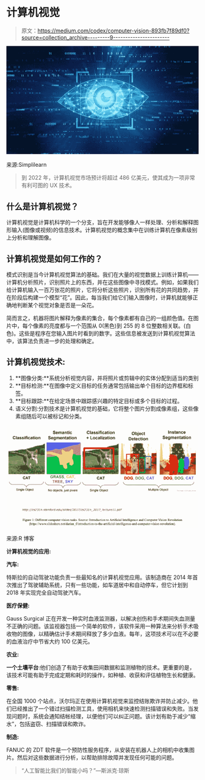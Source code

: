 # 计算机视觉

> 原文：<https://medium.com/codex/computer-vision-893fb7f89df0?source=collection_archive---------9----------------------->

![](img/8d3ea931c6ff7ed4e5425cc1ec16eafb.png)

来源:Simplilearn

> 到 2022 年，计算机视觉市场预计将超过 486 亿美元，使其成为一项非常有利可图的 UX 技术。

## 什么是计算机视觉？

计算机视觉是计算机科学的一个分支，旨在开发能够像人一样处理、分析和解释图形输入(图像或视频)的信息技术。计算机视觉的概念集中在训练计算机在像素级别上分析和理解图像。

## 计算机视觉是如何工作的？

模式识别是当今计算机视觉算法的基础。我们在大量的视觉数据上训练计算机——计算机分析照片，识别照片上的东西，并在这些图像中寻找模式。例如，如果我们给计算机输入一百万张花的照片，它将分析这些照片，识别所有花的共同趋势，并在阶段后构建一个模型“花”。因此，每当我们给它们输入图像时，计算机就能够正确地判断某个视觉对象是否是一朵花。

简而言之，机器将图片解释为像素的集合，每个像素都有自己的一组颜色值。在图片中，每个像素的亮度都与一个范围从 0(黑色)到 255 的 8 位整数相关联。(白色)。这些是程序在您输入图片时看到的数字。这些信息被发送到计算机视觉算法中，该算法负责进一步的处理和确定。

## 计算机视觉技术:

1.  **图像分类:**系统分析视觉内容，并将照片或剪辑中的实体分配到适当的类别
2.  **目标检测:**在图像中定义目标的任务通常包括输出单个目标的边界框和标签。
3.  **目标跟踪:**在给定场景中跟踪感兴趣的特定目标或多个目标的过程。
4.  语义分割:分割技术是计算机视觉的基础，它将整个图片分割成像素组，这些像素组随后可以被标记和分类。

![](img/22d65a87098425135967795b345c0ec7.png)

来源:R 博客

**计算机视觉的应用:**

**汽车:**

特斯拉的自动驾驶功能负责一些最知名的计算机视觉应用。该制造商在 2014 年首次推出了驾驶辅助系统，只有一些功能，如车道居中和自动停车，但它计划到 2018 年实现完全自动驾驶汽车。

**医疗保健:**

Gauss Surgical 正在开发一种实时血液监测器，以解决创伤和手术期间失血测量不正确的问题。该监视器包括一个简单的软件，该软件采用一种算法来分析手术吸收物的图像，以精确估计手术期间释放了多少血液。每年，这项技术可以在不必要的血液治疗中节省大约 100 亿美元。

**农业:**

**一个土壤平台**:他们创造了有助于收集田间数据和监测植物的技术。更重要的是，该技术可能有助于完成定期和耗时的操作，如种植、收获和评估植物生长和健康。

**零售:**

在全国 1000 个站点，沃尔玛正在使用计算机视觉来监控结账欺诈并防止减少。他们已经推出了一个错过扫描检测工具，使用相机来快速检测扫描错误和失败。当发现问题时，系统会通知结帐经理，以便他们可以纠正问题。该计划有助于减少“缩水”，包括盗窃、扫描错误和欺诈。

**制造:**

FANUC 的 ZDT 软件是一个预防性服务程序，从安装在机器人上的相机中收集图片。然后对这些数据进行分析，以帮助排除故障并发现任何可能的问题。

> “人工智能比我们的智能小吗？”—斯派克·琼斯